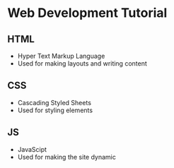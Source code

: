 # Web Development Tutorial

## HTML

* Hyper Text Markup Language
* Used for making layouts and writing content

## CSS

* Cascading Styled Sheets
* Used for styling elements

## JS

* JavaScipt
* Used for making the site dynamic
